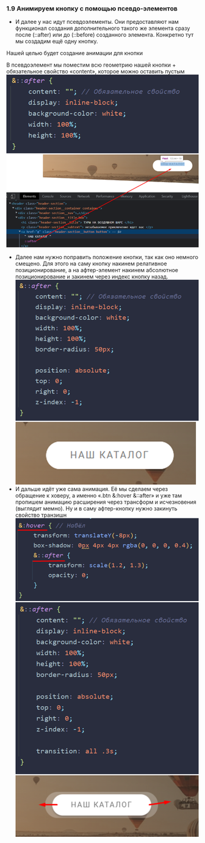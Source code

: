 ### **1.9 Анимируем кнопку с помощью псевдо-элементов**

- И далее у нас идут псевдоэлементы. Они предоставляют нам функционал создания дополнительного такого же элемента сразу после (::after) или до (::before) созданного элемента. Конкретно тут мы создадим ещё одну кнопку.

Нашей целью будет создание анимации для кнопки

В псевдоэлемент мы поместим всю геометрию нашей кнопки + обязательное свойство «content», которое можно оставить пустым
![](_png/1b892e2e1f3e2c9c50f6456fc75b493e.png)![](_png/a6771b33bd409dd13c07130eca815979.png)
- Далее нам нужно поправить положение кнопки, так как оно немного смещено. Для этого на саму кнопку накинем релативное позиционирование, а на афтер-элемент накинем абсолютное позиционирование и закинем через индекс кнопку назад.
![](_png/df91ce29db2a495623ee33ec6e73bc92.png)![](_png/9482a7f2f0fda4729d970e1ee98bf4a4.png)
- И дальше идёт уже сама анимация. Её мы сделаем через обращение к ховеру, а именно «.btn &:hover &::after» и уже там пропишем анимацию расширения через трансформ и исчезновения (выглядит мемно). Ну и в саму афтер-кнопку нужно закинуть свойство транзишн
![](_png/70277d0416ad671e8bdb650867d30de8.png)![](_png/50ed020be9c12a64197aca55c4552a01.png)
![](_png/ef540202d7926b32e02eda3cf66cb769.png)